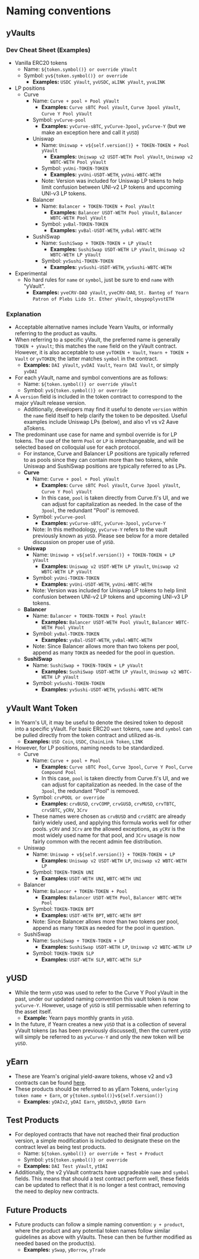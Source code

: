 # Naming conventions

## yVaults

### Dev Cheat Sheet (Examples)

- Vanilla ERC20 tokens
  - Name: `${token.symbol()} or override yVault`
  - Symbol: `yv${token.symbol()} or override`
    - **Examples:** `USDC yVault`, `yvUSDC`, `aLINK yVault`, `yvaLINK`
- LP positions
  - Curve
    - Name: `Curve + pool + Pool yVault`
      - **Examples:** `Curve sBTC Pool yVault`, `Curve 3pool yVault`, `Curve Y Pool yVault`
    - Symbol: `yvCurve-pool`
      - **Examples:** `yvCurve-sBTC`, `yvCurve-3pool`, `yvCurve-Y` (but we make an exception here and call it `yUSD`)
    - Uniswap
      - Name: `Uniswap + v${self.version()} + TOKEN-TOKEN + Pool yVault`
        - **Examples:** `Uniswap v2 USDT-WETH Pool yVault`, `Uniswap v2 WBTC-WETH Pool yVault`
      - Symbol: `yvUni-TOKEN-TOKEN`
        - **Examples:** `yvUni-USDT-WETH`, `yvUni-WBTC-WETH`
      - Note: Version was included for Uniswap LP tokens to help limit confusion between UNI-v2 LP tokens and upcoming UNI-v3 LP tokens.
    - Balancer
      - Name: `Balancer + TOKEN-TOKEN + Pool yVault`
        - **Examples:** `Balancer USDT-WETH Pool yVault`, `Balancer WBTC-WETH Pool yVault`
      - Symbol: `yvBal-TOKEN-TOKEN`
        - **Examples:** `yvBal-USDT-WETH`, `yvBal-WBTC-WETH`
    - SushiSwap
      - Name: `SushiSwap + TOKEN-TOKEN + LP yVault`
        - **Examples:** `SushiSwap USDT-WETH LP yVault`, `Uniswap v2 WBTC-WETH LP yVault`
      - Symbol: `yvSushi-TOKEN-TOKEN`
        - **Examples:** `yvSushi-USDT-WETH`, `yvSushi-WBTC-WETH`
- Experimental
  - No hard rules for `name` or `symbol`, just be sure to end `name` with "yVault".
    - **Examples:** `yveCRV-DAO yVault`, `yveCRV-DAO`, `St. Banteg of Yearn Patron of Plebs Lido St. Ether yVault`, `sboypoplyvstETH`

### Explanation

- Acceptable alternative names include Yearn Vaults, or informally referring to the product as vaults.
- When referring to a specific yVault, the preferred name is generally `TOKEN + yVault`; this matches the `name` field on the yVault contract. However, it is also acceptable to use `yvTOKEN + Vault`, `Yearn + TOKEN + Vault` or `yvTOKEN`; the latter matches `symbol` in the contract.
  - **Examples:** `DAI yVault`, `yvDAI Vault`, `Yearn DAI Vault`, or simply `yvDAI`
- For each yVault, name and symbol conventions are as follows:
  - Name: `${token.symbol()} or override yVault`
  - Symbol: `yv${token.symbol()} or override`
- A `version` field is included in the token contract to correspond to the major yVault release version.
  - Additionally, developers may find it useful to denote `version` within the `name` field itself to help clarify the token to be deposited. Useful examples include Uniswap LPs (below), and also v1 vs v2 Aave aTokens.
- The predominant use case for name and symbol override is for LP tokens. The use of the term `Pool` or `LP` is interchangeable, and will be selected based on colloquial use for each protocol.
  - For instance, Curve and Balancer LP positions are typically referred to as pools since they can contain more than two tokens, while Uniswap and SushiSwap positions are typically referred to as LPs.
  - **Curve**
    - Name: `Curve + pool + Pool yVault`
      - **Examples:** `Curve sBTC Pool yVault`, `Curve 3pool yVault`, `Curve Y Pool yVault`
      - In this case, `pool` is taken directly from Curve.fi's UI, and we can adjust for capitalization as needed. In the case of the `3pool`, the redundant "Pool" is removed.
    - Symbol: `yvCurve-pool`
      - **Examples:** `yvCurve-sBTC`, `yvCurve-3pool`, `yvCurve-Y`
    - Note: In this methodology, `yvCurve-Y` refers to the vault previously known as `yUSD`. Please see below for a more detailed discussion on proper use of `yUSD`.
  - **Uniswap**
    - Name: `Uniswap + v${self.version()} + TOKEN-TOKEN + LP yVault`
      - **Examples:** `Uniswap v2 USDT-WETH LP yVault`, `Uniswap v2 WBTC-WETH LP yVault`
    - Symbol: `yvUni-TOKEN-TOKEN`
      - **Examples:** `yvUni-USDT-WETH`, `yvUni-WBTC-WETH`
    - Note: Version was included for Uniswap LP tokens to help limit confusion between UNI-v2 LP tokens and upcoming UNI-v3 LP tokens.
  - **Balancer**
    - Name: `Balancer + TOKEN-TOKEN + Pool yVault`
      - **Examples:** `Balancer USDT-WETH Pool yVault`, `Balancer WBTC-WETH Pool yVault`
    - Symbol: `yvBal-TOKEN-TOKEN`
      - **Examples:** `yvBal-USDT-WETH`, `yvBal-WBTC-WETH`
    - Note: Since Balancer allows more than two tokens per pool, append as many `TOKEN` as needed for the pool in question.
  - **SushiSwap**
    - Name: `SushiSwap + TOKEN-TOKEN + LP yVault`
      - **Examples:** `SushiSwap USDT-WETH LP yVault`, `Uniswap v2 WBTC-WETH LP yVault`
    - Symbol: `yvSushi-TOKEN-TOKEN`
      - **Examples:** `yvSushi-USDT-WETH`, `yvSushi-WBTC-WETH`

## yVault Want Token

- In Yearn's UI, it may be useful to denote the desired token to deposit into a specific yVault. For basic ERC20 `want` tokens, `name` and `symbol` can be pulled directly from the token contract and utilized as-is.
  - **Examples:** `USD Coin`, `USDC`, `ChainLink Token`, `LINK`
- However, for LP positions, naming needs to be standardized.
  - Curve
    - Name: `Curve + pool + Pool`
      - **Examples:** `Curve sBTC Pool`, `Curve 3pool`, `Curve Y Pool`, `Curve Compound Pool`
      - In this case, `pool` is taken directly from Curve.fi's UI, and we can adjust for capitalization as needed. In the case of the `3pool`, the redundant "Pool" is removed.
    - Symbol: `crvPOOL or override`
      - **Examples:** `crvBUSD`, `crvCOMP`, `crvGUSD`, `crvMUSD`, `crvTBTC`, `crvSBTC`, `yCRV`, `3Crv`
    - These names were chosen as `crvBUSD` and `crvSBTC` are already fairly widely used, and applying this formula works well for other pools. `yCRV` and `3Crv` are the allowed exceptions, as `yCRV` is the most widely used name for that pool, and `3Crv` usage is now fairly common with the recent admin fee distribution.
  - Uniswap
    - Name: `Uniswap + v${self.version()} + TOKEN-TOKEN + LP`
      - **Examples:** `Uniswap v2 USDT-WETH LP`, `Uniswap v2 WBTC-WETH LP`
    - Symbol: `TOKEN-TOKEN UNI`
      - **Examples:** `USDT-WETH UNI`, `WBTC-WETH UNI`
  - Balancer
    - Name: `Balancer + TOKEN-TOKEN + Pool`
      - **Examples:** `Balancer USDT-WETH Pool`, `Balancer WBTC-WETH Pool`
    - Symbol: `TOKEN-TOKEN BPT`
      - **Examples:** `USDT-WETH BPT`, `WBTC-WETH BPT`
    - Note: Since Balancer allows more than two tokens per pool, append as many `TOKEN` as needed for the pool in question.
  - SushiSwap
    - Name: `SushiSwap + TOKEN-TOKEN + LP`
      - **Examples:** `SushiSwap USDT-WETH LP`, `Uniswap v2 WBTC-WETH LP`
    - Symbol: `TOKEN-TOKEN SLP`
      - **Examples:** `USDT-WETH SLP`, `WBTC-WETH SLP`

## yUSD

- While the term `yUSD` was used to refer to the Curve Y Pool yVault in the past, under our updated naming convention this vault token is now `yvCurve-Y`. However, usage of `yUSD` is still permissable when referring to the asset itself.
  - **Example:** Yearn pays monthly grants in `yUSD`.
- In the future, if Yearn creates a new `yUSD` that is a collection of several yVault tokens (as has been previously discussed), then the current `yUSD` will simply be referred to as `yvCurve-Y` and only the new token will be `yUSD`.

## yEarn

- These are Yearn's original yield-aware tokens, whose v2 and v3 contracts can be found [here](https://docs.yearn.finance/developers/deployed-contracts-registry#v2-yield-tokens).
- These products should be referred to as yEarn Tokens, `underlying token name + Earn`, or `y{token.symbol()}v${self.version()}`
  - **Examples:** `yDAIv2`, `yDAI Earn`, `yBUSDv3`, `yBUSD Earn`

## Test Products

- For deployed contracts that have not reached their final production version, a simple modification is included to designate these on the contract level as being test products.
  - Name: `${token.symbol()} or override + Test + Product`
  - Symbol: `yt${token.symbol()} or override`
  - **Examples:** `DAI Test yVault`, `ytDAI`
- Additionally, the v2 yVault contracts have upgradeable `name` and `symbol` fields. This means that should a test contract perform well, these fields can be updated to reflect that it is no longer a test contract, removing the need to deploy new contracts.

## Future Products

- Future products can follow a simple naming convention: `y + product`, where the product and any potential token names follow similar guidelines as above with yVaults. These can then be further modified as needed based on the product\(s\).
  - **Examples:** `ySwap`, `yBorrow`, `yTrade`
